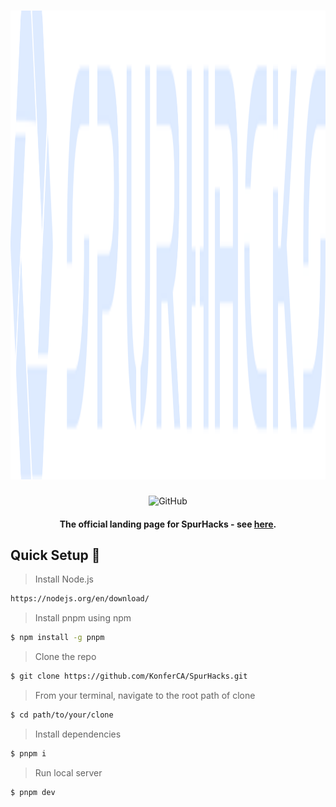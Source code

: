 <div align="center">
  <h1 align="center">
    <a href="https://spurhacks.com/">
        <picture>
            <source height="65" media="(prefers-color-scheme: dark)" srcset="https://github.com/KonferCA/SpurHacks/blob/main/src/assets/logo_horizontal.svg">
            <img height="750" alt="SPURHACKS" src="https://github.com/KonferCA/SpurHacks/blob/main/src/assets/logo_horizontal.svg">
        </picture>
    </a>
    <br>
  </h1>
                                                 
  ![GitHub](https://img.shields.io/github/license/KonferCA/SpurHacks?style=flat-square)
  
  #### The official landing page for SpurHacks - see [here](https://spurhacks.com).
</div>

## Quick Setup :hammer:

> Install Node.js

```sh
https://nodejs.org/en/download/
```

> Install pnpm using npm

```sh
$ npm install -g pnpm
```

> Clone the repo

```sh
$ git clone https://github.com/KonferCA/SpurHacks.git
```

> From your terminal, navigate to the root path of clone

```sh
$ cd path/to/your/clone
```

> Install dependencies

```sh
$ pnpm i
```

> Run local server

```sh
$ pnpm dev
```
